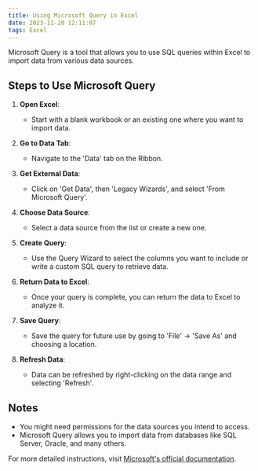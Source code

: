 ```yaml
---
title: Using Microsoft Query in Excel
date: 2023-11-20 12:11:07
tags: Excel
---
```


Microsoft Query is a tool that allows you to use SQL queries within Excel to import data from various data sources.

<!-- more -->

## Steps to Use Microsoft Query

1. **Open Excel**:
   - Start with a blank workbook or an existing one where you want to import data.

2. **Go to Data Tab**:
   - Navigate to the 'Data' tab on the Ribbon.

3. **Get External Data**:
   - Click on 'Get Data', then 'Legacy Wizards', and select 'From Microsoft Query'.

4. **Choose Data Source**:
   - Select a data source from the list or create a new one.

5. **Create Query**:
   - Use the Query Wizard to select the columns you want to include or write a custom SQL query to retrieve data.

6. **Return Data to Excel**:
   - Once your query is complete, you can return the data to Excel to analyze it.

7. **Save Query**:
   - Save the query for future use by going to 'File' -> 'Save As' and choosing a location.

8. **Refresh Data**:
   - Data can be refreshed by right-clicking on the data range and selecting 'Refresh'.

## Notes

- You might need permissions for the data sources you intend to access.
- Microsoft Query allows you to import data from databases like SQL Server, Oracle, and many others.

For more detailed instructions, visit [Microsoft's official documentation](https://support.microsoft.com/).